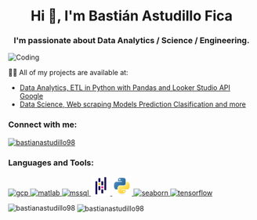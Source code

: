 
<h1 align="center">Hi 👋, I'm Bastián Astudillo Fica</h1>
<h3 align="center">I'm passionate about Data Analytics / Science / Engineering.</h3>
<img aling="right" alt="Coding" width="400" src="https://cdn.dribbble.com/users/1523313/screenshots/13671653/data-analysis.gif">

👨‍💻 All of my projects are available at:

* [Data Analytics, ETL in Python with Pandas and Looker Studio API Google](https://github.com/bastianastudillo98/ETL_RentCar_LookerStudio)
* [Data Science, Web scraping Models Prediction Clasification and more](https://github.com/bastianastudillo98/IBM-Data_Science-SpaceX)


<h3 align="left">Connect with me:</h3>
<p align="left">
<a href="https://linkedin.com/in/bastianastudillo98" target="blank"><img align="center" src="https://raw.githubusercontent.com/rahuldkjain/github-profile-readme-generator/master/src/images/icons/Social/linked-in-alt.svg" alt="bastianastudillo98" height="30" width="40" /></a>
</p>

<h3 align="left">Languages and Tools:</h3>
<p align="left"> <a href="https://cloud.google.com" target="_blank" rel="noreferrer"> <img src="https://www.vectorlogo.zone/logos/google_cloud/google_cloud-icon.svg" alt="gcp" width="40" height="40"/> </a> <a href="https://www.mathworks.com/" target="_blank" rel="noreferrer"> <img src="https://upload.wikimedia.org/wikipedia/commons/2/21/Matlab_Logo.png" alt="matlab" width="40" height="40"/> </a> <a href="https://www.microsoft.com/en-us/sql-server" target="_blank" rel="noreferrer"> <img src="https://www.svgrepo.com/show/303229/microsoft-sql-server-logo.svg" alt="mssql" width="40" height="40"/> </a> <a href="https://pandas.pydata.org/" target="_blank" rel="noreferrer"> <img src="https://raw.githubusercontent.com/devicons/devicon/2ae2a900d2f041da66e950e4d48052658d850630/icons/pandas/pandas-original.svg" alt="pandas" width="40" height="40"/> </a> <a href="https://www.python.org" target="_blank" rel="noreferrer"> <img src="https://raw.githubusercontent.com/devicons/devicon/master/icons/python/python-original.svg" alt="python" width="40" height="40"/> </a> <a href="https://seaborn.pydata.org/" target="_blank" rel="noreferrer"> <img src="https://seaborn.pydata.org/_images/logo-mark-lightbg.svg" alt="seaborn" width="40" height="40"/> </a> <a href="https://www.tensorflow.org" target="_blank" rel="noreferrer"> <img src="https://www.vectorlogo.zone/logos/tensorflow/tensorflow-icon.svg" alt="tensorflow" width="40" height="40"/> </a> </p>

<p><img align="left" src="https://github-readme-stats.vercel.app/api/top-langs?username=bastianastudillo98&show_icons=true&locale=en&layout=compact" alt="bastianastudillo98" /></p>

<p>&nbsp;<img align="center" src="https://github-readme-stats.vercel.app/api?username=bastianastudillo98&show_icons=true&locale=en" alt="bastianastudillo98" /></p>
